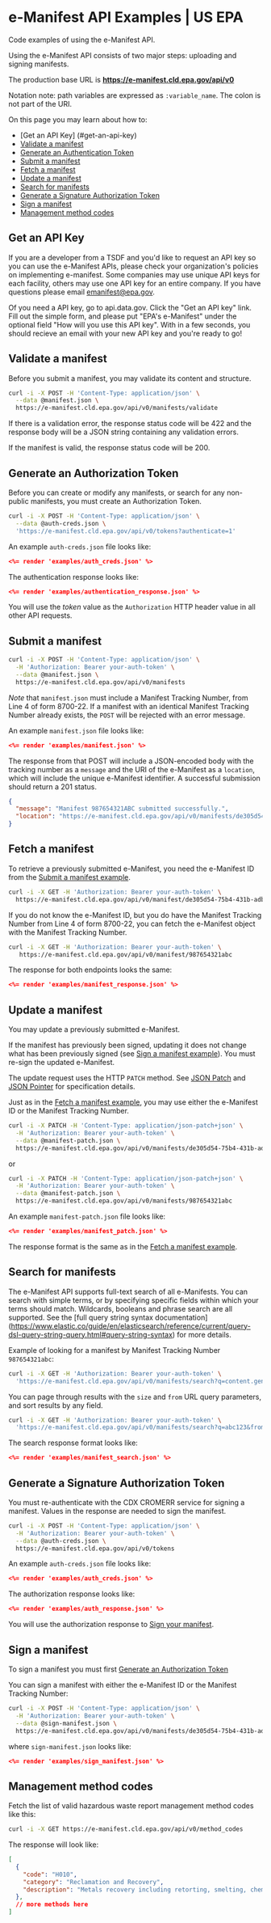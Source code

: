 # e-Manifest API Examples | US EPA

Code examples of using the e-Manifest API.

Using the e-Manifest API consists of two major steps: uploading and signing manifests.

The production base URL is **https://e-manifest.cld.epa.gov/api/v0**

Notation note: path variables are expressed as `:variable_name`. The colon is not part of the URI.

On this page you may learn about how to:
* [Get an API Key] (#get-an-api-key)
* [Validate a manifest](#validate-a-manifest)
* [Generate an Authentication Token](#generate-an-authorization-token)
* [Submit a manifest](#submit-a-manifest)
* [Fetch a manifest](#fetch-a-manifest)
* [Update a manifest](#update-a-manifest)
* [Search for manifests](#search-for-manifests)
* [Generate a Signature Authorization Token](#generate-a-signature-authorization-token)
* [Sign a manifest](#sign-a-manifest)
* [Management method codes](#management-method-codes)

## Get an API Key
If you are a developer from a TSDF and you'd like to request an API key so you can use the e-Manifest APIs, please check your organization's policies on implementing e-manifest.  Some companies may use unique API keys for each facility, others may use one API key for an entire company.  If you have questions please email emanifest@epa.gov.

Of you need a API key, go to api.data.gov.  Click the "Get an API key" link.  Fill out the simple form, and please put "EPA's e-Manifest" under the optional field "How will you use this API key". With in a few seconds, you should recieve an email with your new API key and you're ready to go!
## Validate a manifest

Before you submit a manifest, you may validate its content and structure.

```bash
curl -i -X POST -H 'Content-Type: application/json' \
  --data @manifest.json \
  https://e-manifest.cld.epa.gov/api/v0/manifests/validate
```

If there is a validation error, the response status code will be 422 and the response body
will be a JSON string containing any validation errors.

If the manifest is valid, the response status code will be 200.

## Generate an Authorization Token

Before you can create or modify any manifests, or search for any non-public manifests, you must
create an Authorization Token.

```bash
curl -i -X POST -H 'Content-Type: application/json' \
  --data @auth-creds.json \
  'https://e-manifest.cld.epa.gov/api/v0/tokens?authenticate=1'
```

An example `auth-creds.json` file looks like:

```json
<%= render 'examples/auth_creds.json' %>
```

The authentication response looks like:

```json
<%= render 'examples/authentication_response.json' %>
```

You will use the *token* value as the `Authorization` HTTP header value in all other API requests.

## Submit a manifest

```bash
curl -i -X POST -H 'Content-Type: application/json' \
  -H 'Authorization: Bearer your-auth-token' \
  --data @manifest.json \
  https://e-manifest.cld.epa.gov/api/v0/manifests
```

*Note* that `manifest.json` must include a Manifest Tracking Number, from Line 4 of form 8700-22.
If a manifest with an identical Manifest Tracking Number already exists, the `POST` will be rejected
with an error message.

An example `manifest.json` file looks like:

```json
<%= render 'examples/manifest.json' %>
```

The response from that POST will include a JSON-encoded body with the tracking number as a `message`
and the URI of the e-Manifest as a `location`, which will include the unique e-Manifest identifier. A successful
submission should return a 201 status.

```json
{
  "message": "Manifest 987654321ABC submitted successfully.",
  "location": "https://e-manifest.cld.epa.gov/api/v0/manifests/de305d54-75b4-431b-adb2-eb6b9e546014"
}
```

## Fetch a manifest

To retrieve a previously submitted e-Manifest, you need the e-Manifest ID from
the [Submit a manifest example](#submit-a-manifest).

```bash
curl -i -X GET -H 'Authorization: Bearer your-auth-token' \
  https://e-manifest.cld.epa.gov/api/v0/manifest/de305d54-75b4-431b-adb2-eb6b9e546014
```

If you do not know the e-Manifest ID, but you do have the Manifest Tracking Number from Line 4 of form 8700-22,
you can fetch the e-Manifest object with the Manifest Tracking Number.

```bash
curl -i -X GET -H 'Authorization: Bearer your-auth-token' \
   https://e-manifest.cld.epa.gov/api/v0/manifest/987654321abc
```

The response for both endpoints looks the same:

```json
<%= render 'examples/manifest_response.json' %>
```

## Update a manifest

You may update a previously submitted e-Manifest.

If the manifest has previously been signed, updating it does not change what has been previously signed
(see [Sign a manifest example](#sign-a-manifest)). You must re-sign the updated e-Manifest.

The update request uses the HTTP `PATCH` method. See [JSON Patch](http://tools.ietf.org/html/rfc6902) and
[JSON Pointer](http://tools.ietf.org/html/rfc6901) for specification details.

Just as in the [Fetch a manifest example](#fetch-a-manifest), you may use either the e-Manifest ID or the
Manifest Tracking Number.

```bash
curl -i -X PATCH -H 'Content-Type: application/json-patch+json' \
  -H 'Authorization: Bearer your-auth-token' \
  --data @manifest-patch.json \
  https://e-manifest.cld.epa.gov/api/v0/manifests/de305d54-75b4-431b-adb2-eb6b9e546014
```

or

```bash
curl -i -X PATCH -H 'Content-Type: application/json-patch+json' \
  -H 'Authorization: Bearer your-auth-token' \
  --data @manifest-patch.json \
  https://e-manifest.cld.epa.gov/api/v0/manifests/987654321abc
```

An example `manifest-patch.json` file looks like:

```json
<%= render 'examples/manifest_patch.json' %>
```

The response format is the same as in the [Fetch a manifest example](#fetch-a-manifest).

## Search for manifests

The e-Manifest API supports full-text search of all e-Manifests. You can search with simple terms, or
by specifying specific fields within which your terms should match. Wildcards, booleans and phrase search
are all supported. See the [full query string syntax documentation]
(https://www.elastic.co/guide/en/elasticsearch/reference/current/query-dsl-query-string-query.html#query-string-syntax) for more details.

Example of looking for a manifest by Manifest Tracking Number `987654321abc`:

```bash
curl -i -X GET -H 'Authorization: Bearer your-auth-token' \
  'https://e-manifest.cld.epa.gov/api/v0/manifests/search?q=content.generator.manifest_tracking_number:987654321abc'
```

You can page through results with the `size` and `from` URL query parameters, and sort results by any field.

```bash
curl -i -X GET -H 'Authorization: Bearer your-auth-token' \
  'https://e-manifest.cld.epa.gov/api/v0/manifests/search?q=abc123&from=0&size=10&sort[]=id:desc'
```

The search response format looks like:

```json
<%= render 'examples/manifest_search.json' %>
```

## Generate a Signature Authorization Token

You must re-authenticate with the CDX CROMERR service for signing a manifest. Values in the response are needed to sign the manifest.

```bash
curl -i -X POST -H 'Content-Type: application/json' \
  -H 'Authorization: Bearer your-auth-token' \
  --data @auth-creds.json \
  https://e-manifest.cld.epa.gov/api/v0/tokens
```

An example `auth-creds.json` file looks like:

```json
<%= render 'examples/auth_creds.json' %>
```

The authorization response looks like:

```json
<%= render 'examples/auth_response.json' %>
```

You will use the authorization response to [Sign your manifest](#sign-a-manifest).

## Sign a manifest

To sign a manifest you must first [Generate an Authorization Token](#generate-an-authorization-token)

You can sign a manifest with either the e-Manifest ID or the Manifest Tracking Number:

```bash
curl -i -X POST -H 'Content-Type: application/json' \
  -H 'Authorization: Bearer your-auth-token' \
  --data @sign-manifest.json \
  https://e-manifest.cld.epa.gov/api/v0/manifests/de305d54-75b4-431b-adb2-eb6b9e546014/signature
```

where `sign-manifest.json` looks like:

```json
<%= render 'examples/sign_manifest.json' %>
```

## Management method codes

Fetch the list of valid hazardous waste report management method codes like this:

```bash
curl -i -X GET https://e-manifest.cld.epa.gov/api/v0/method_codes
```

The response will look like:

```json
[
  {
    "code": "H010",
    "category": "Reclamation and Recovery",
    "description": "Metals recovery including retorting, smelting, chemical, etc."
  },
  // more methods here
]
```
